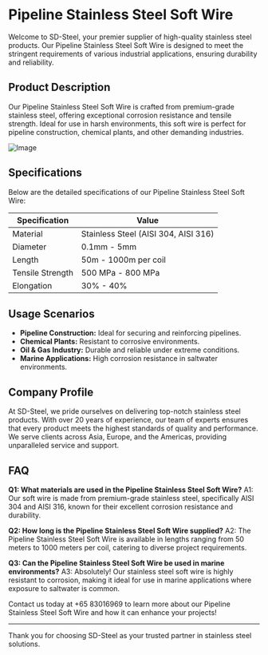 # Pipeline Stainless Steel Soft Wire

Welcome to SD-Steel, your premier supplier of high-quality stainless steel products. Our Pipeline Stainless Steel Soft Wire is designed to meet the stringent requirements of various industrial applications, ensuring durability and reliability.

## Product Description
Our Pipeline Stainless Steel Soft Wire is crafted from premium-grade stainless steel, offering exceptional corrosion resistance and tensile strength. Ideal for use in harsh environments, this soft wire is perfect for pipeline construction, chemical plants, and other demanding industries.

![Image](https://github.com/user-attachments/assets/2567258e-e124-4816-932d-1809bd27ef0b)

## Specifications
Below are the detailed specifications of our Pipeline Stainless Steel Soft Wire:

| Specification | Value |
|---------------|-------|
| Material      | Stainless Steel (AISI 304, AISI 316) |
| Diameter      | 0.1mm - 5mm |
| Length        | 50m - 1000m per coil |
| Tensile Strength | 500 MPa - 800 MPa |
| Elongation    | 30% - 40% |

## Usage Scenarios
- **Pipeline Construction:** Ideal for securing and reinforcing pipelines.
- **Chemical Plants:** Resistant to corrosive environments.
- **Oil & Gas Industry:** Durable and reliable under extreme conditions.
- **Marine Applications:** High corrosion resistance in saltwater environments.

## Company Profile
At SD-Steel, we pride ourselves on delivering top-notch stainless steel products. With over 20 years of experience, our team of experts ensures that every product meets the highest standards of quality and performance. We serve clients across Asia, Europe, and the Americas, providing unparalleled service and support.

## FAQ
**Q1: What materials are used in the Pipeline Stainless Steel Soft Wire?**
A1: Our soft wire is made from premium-grade stainless steel, specifically AISI 304 and AISI 316, known for their excellent corrosion resistance and durability.

**Q2: How long is the Pipeline Stainless Steel Soft Wire supplied?**
A2: The Pipeline Stainless Steel Soft Wire is available in lengths ranging from 50 meters to 1000 meters per coil, catering to diverse project requirements.

**Q3: Can the Pipeline Stainless Steel Soft Wire be used in marine environments?**
A3: Absolutely! Our stainless steel soft wire is highly resistant to corrosion, making it ideal for use in marine applications where exposure to saltwater is common.

Contact us today at +65 83016969 to learn more about our Pipeline Stainless Steel Soft Wire and how it can enhance your projects!

---

Thank you for choosing SD-Steel as your trusted partner in stainless steel solutions.